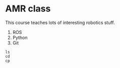 # AMR class

This course teaches lots of interesting robotics stuff.  
 1. ROS
 2. Python
 3. Git 

```
ls  
cd  
cp  
```